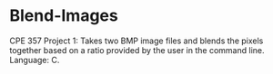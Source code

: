 # Blend-Images
CPE 357 Project 1: Takes two BMP image files and blends the pixels together based on a ratio provided by the user in the command line.  Language: C.
